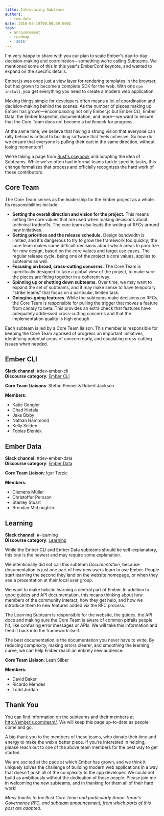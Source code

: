 ```yaml
---
title: Introducing Subteams
authors:
  - tom-dale
date: 2016-05-19T00:00:00.000Z
tags:
  - announcement
  - roadmap
  - '2016'
---
```



I'm very happy to share with you our plan to scale Ember's day-to-day
decision-making and coordination—something we're calling Subteams. We mentioned
some of this in this year's EmberConf keynote, and wanted to expand on the
specific details.

Ember.js was once just a view layer for rendering templates in the
browser, but has grown to become a complete SDK for the web. With one
`npm install`, you get everything you need to create a modern web
application.

Making things simple for developers often means a lot of coordination
and decision-making behind the scenes. As the number of pieces making up
Ember has grown—encompassing not only Ember.js but Ember CLI, Ember
Data, the Ember Inspector, documentation, and more—we want to ensure
that the Core Team does not become a bottleneck for progress.

At the same time, we believe that having a strong vision that everyone
can rally behind is critical to building software that feels cohesive.
So how do we ensure that everyone is pulling their cart in the same
direction, without losing momentum?

We're taking a page from [Rust's
playbook](https://internals.rust-lang.org/t/announcing-the-subteams/2042)
and adopting the idea of Subteams. While we've often had informal teams
tackle specific tasks, this change formalizes that process and
officially recognizes the hard work of these contributors.

## Core Team

The Core Team serves as the leadership for the Ember project as a whole.
Its responsibilities include:

* **Setting the overall direction and vision for the project.** This means
  setting the core values that are used when making decisions about
  technical tradeoffs. The core team also leads the writing of RFCs around new
  initiatives.
* **Setting priorities and the release schedule.** Design bandwidth is limited,
  and it's dangerous to try to grow the framework too quickly; the core
  team makes some difficult decisions about which areas to prioritize for
  new design, based on the core values and target use cases.
  The regular release cycle, being one of the project's core values,
  applies to subteams as well.
* **Focusing on broad, cross-cutting concerns.** The Core Team is specifically
  designed to take a global view of the project, to make sure the pieces
  are fitting together in a coherent way.
* **Spinning up or shutting down subteams.** Over time, we may want to expand the
  set of subteams, and it may make sense to have temporary "strike
  teams" that focus on a particular, limited task.
* **Going/no-going features**. While the subteams make decisions on RFCs,
  the Core Team is responsible for pulling the trigger that moves a
  feature from canary to beta. This provides an extra check that
  features have adequately addressed cross-cutting concerns and that the
  implementation quality is high enough.

Each subteam is led by a Core Team liaison. This member is responsible for
keeping the Core Team apprised of progress on important initiatives,
identifying potential areas of concern early, and escalating cross-cutting
issues when needed.

## Ember CLI

**Slack channel**: #dev-ember-cli  
**Discourse category**: [Ember CLI](http://discuss.emberjs.com/c/ember-cli)

**Core Team Liaisons**: Stefan Penner & Robert Jackson  

**Members**:

* Katie Gengler
* Chad Hietala
* Jake Bixby
* Nathan Hammond
* Kelly Selden
* Tobias Bieniek

## Ember Data

**Slack channel**: #dev-ember-data  
**Discourse category**: [Ember
Data](http://discuss.emberjs.com/c/ember-data)  

**Core Team Liaison**: Igor Terzic  

**Members**:

* Clemens Müller
* Christoffer Persson
* Stanley Stuart
* Brendan McLoughlin

## Learning

**Slack channel**: #-learning  
**Discourse category**: [Learning](http://discuss.emberjs.com/c/learning)

While the Ember CLI and Ember Data subteams should be self-explanatory,
this one is the newest and may require some explanation.

We intentionally did not call this subteam _Documentation_,
because documentation is just one part of how new users learn to use
Ember. People start learning the second they land on the website
homepage, or when they see a presentation at their local user group.

We want to make holistic learning a central part of Ember. In addition to good
guides and API documentation, this means thinking about how members of
the community interact, how they get help, and how we introduce them to
new features added via the RFC process.

The Learning Subteam is responsible for the website, the guides, the API
docs and making sure the Core Team is aware of common pitfalls people
hit, like confusing error messages or APIs. We will take this
information and feed it back into the framework itself.

The best documentation is the documentation you never have to write. By
reducing complexity, making errors clearer, and smoothing the learning
curve, we can help Ember reach an entirely new audience.

**Core Team Liaison**: Leah Silber

**Members**:

* David Baker
* Ricardo Mendes
* Todd Jordan

## Thank You

You can find information on the subteams and their members at
<http://emberjs.com/team/>. We will keep this page up-to-date as people
come and go.

A big thank you to the members of these teams, who donate their time and
energy to make the web a better place. If you're interested in helping,
please reach out to one of the above team members for the best way to
get started.

We are excited at the pace at which Ember has grown, and we think it
uniquely solves the challenge of building modern web applications in a
way that doesn't push all of the complexity to the app developer. We
could not build as ambitiously without the dedication of these people.
Please join me in welcoming the new subteams, and in thanking for them
all of their hard work!

*Many thanks to the Rust Core Team and particularly Aaron Turon's [Governance
RFC](https://github.com/aturon/rfcs/blob/rust-governance/text/0000-rust-governance.md),
and [subteam
announcement](https://internals.rust-lang.org/t/announcing-the-subteams/2042),
from which parts of this post are adapted.*
